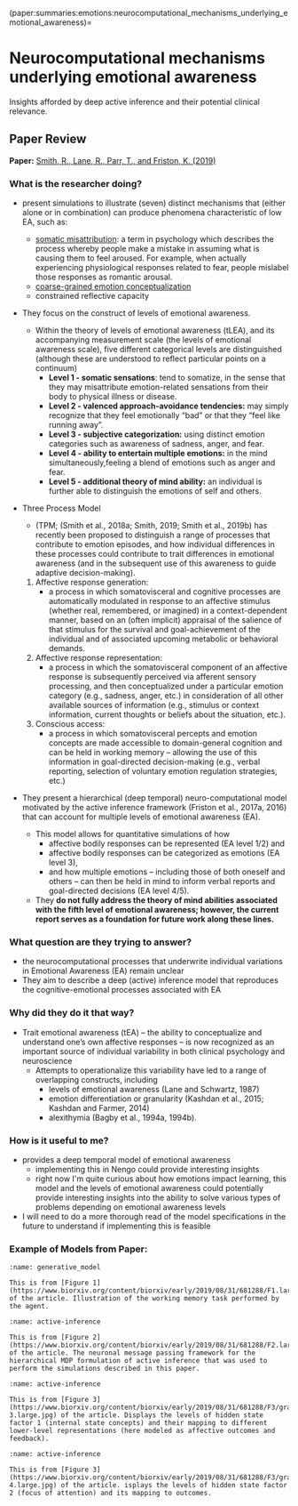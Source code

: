 (paper:summaries:emotions:neurocomputational_mechanisms_underlying_emotional_awareness)=
# Neurocomputational mechanisms underlying emotional awareness
Insights afforded by deep active inference and their potential clinical relevance.

## Paper Review 

**Paper:** [Smith, R., Lane, R., Parr, T., and Friston, K. (2019)](https://doi.org/10.1101/681288)

### What is the researcher doing?
- present simulations to illustrate (seven) distinct mechanisms that (either alone or in combination) can produce phenomena characteristic of low EA, such as: 
  - [somatic misattribution](https://en.wikipedia.org/wiki/Misattribution_of_arousal): a term in psychology which describes the process whereby people make a mistake in assuming what is causing them to feel aroused. For example, when actually experiencing physiological responses related to fear, people mislabel those responses as romantic arousal. 
  - [coarse-grained emotion conceptualization](https://en.wikipedia.org/wiki/Emotion_classification) 
  - constrained reflective capacity 
- They focus on the construct of levels of emotional awareness. 
  - Within the theory of levels of emotional awareness (tLEA), and its accompanying measurement scale (the levels of emotional awareness scale), five different categorical levels are distinguished (although these are understood to reflect particular points on a continuum)
    - **Level 1 - somatic sensations**: tend to somatize, in the sense that they may misattribute emotion-related sensations from their body to physical illness or disease.
    - **Level 2 - valenced approach-avoidance tendencies:** may simply recognize that they feel emotionally “bad” or that they “feel like running away”.
    - **Level 3 - subjective categorization:** using distinct emotion categories such as awareness of sadness, anger, and fear.
    - **Level 4 - ability to entertain multiple emotions:** in the mind simultaneously,feeling a blend of emotions such as anger and fear.
    - **Level 5 - additional theory of mind ability:** an individual is further able to distinguish the emotions of self and others.
- Three Process Model
  - (TPM; (Smith et al., 2018a; Smith, 2019; Smith et al., 2019b) has recently been proposed to distinguish a range of processes that contribute to emotion episodes, and how individual differences in these processes could contribute to trait differences in emotional awareness (and in the subsequent use of this awareness to guide adaptive decision-making). 
  1. Affective response generation: 
     - a process in which somatovisceral and cognitive processes are automatically modulated in response to an affective stimulus (whether real, remembered, or imagined) in a context-dependent manner, based on an (often implicit) appraisal of the salience of that stimulus for the survival and goal-achievement of the individual and of associated upcoming metabolic or behavioral demands.
  2. Affective response representation: 
     - a process in which the somatovisceral component of an affective response is subsequently perceived via afferent sensory processing, and then conceptualized under a particular emotion category (e.g., sadness, anger, etc.) in consideration of all other available sources of information (e.g., stimulus or context information, current thoughts or beliefs about the situation, etc.).
  3. Conscious access: 
     - a process in which somatovisceral percepts and emotion concepts are made accessible to domain-general cognition and can be held in working memory – allowing the use of this information in goal-directed decision-making (e.g., verbal reporting, selection of voluntary emotion regulation strategies, etc.)

- They present a hierarchical (deep temporal) neuro-computational model motivated by the active inference framework (Friston et al., 2017a, 2016) that can account for multiple levels of emotional awareness (EA).
  - This model allows for quantitative simulations of how 
    - affective bodily responses can be represented (EA level 1/2) and 
    - affective bodily responses can be categorized as emotions (EA level 3),
    - and how multiple emotions – including those of both oneself and others – can then be held in mind to inform verbal reports and goal-directed decisions (EA level 4/5). 
  - They **do not fully address the theory of mind abilities associated with the fifth level of emotional awareness; however, the current report serves as a foundation for future work along these lines.**     

### What question are they trying to answer?
- the neurocomputational processes that underwrite individual variations in Emotional Awareness (EA) remain unclear
- They aim to describe a deep (active) inference model that reproduces the cognitive-emotional processes associated with EA

### Why did they do it that way? 
- Trait emotional awareness (tEA) – the ability to conceptualize and understand one’s own affective responses – is now recognized as an important source of individual variability in both clinical psychology and neuroscience
    - Attempts to operationalize this variability have led to a range of overlapping constructs, including 
      - levels of emotional awareness (Lane and Schwartz, 1987)
      - emotion differentiation or granularity (Kashdan et al., 2015; Kashdan and Farmer, 2014)
      - alexithymia (Bagby et al., 1994a, 1994b).

### How is it useful to me?
- provides a deep temporal model of emotional awareness
  - implementing this in Nengo could provide interesting insights
  - right now I'm quite curious about how emotions impact learning, this model and the levels of emotional awareness could potentially provide interesting insights into the ability to solve various types of problems depending on emotional awareness levels
- I will need to do a more thorough read of the model specifications in the future to understand if implementing this is feasible

### Example of Models from Paper:

```{figure} ../active_inference/images/F1_large.jpg
:name: generative_model

This is from [Figure 1](https://www.biorxiv.org/content/biorxiv/early/2019/08/31/681288/F1.large.jpg of the article. Illustration of the working memory task performed by the agent.
```

```{figure} ../active_inference/images/F2_large.jpg
:name: active-inference

This is from [Figure 2](https://www.biorxiv.org/content/biorxiv/early/2019/08/31/681288/F2.large.jpg) of the article. The neuronal message passing framework for the hierarchical MDP formulation of active inference that was used to perform the simulations described in this paper. 
```

```{figure} ../active_inference/images/exampleModel1.jpg
:name: active-inference

This is from [Figure 3](https://www.biorxiv.org/content/biorxiv/early/2019/08/31/681288/F3/graphic-3.large.jpg) of the article. Displays the levels of hidden state factor 1 (internal state concepts) and their mapping to different lower-level representations (here modeled as affective outcomes and feedback).  
```

```{figure} ../active_inference/images/exampleModel2.jpg
:name: active-inference

This is from [Figure 3](https://www.biorxiv.org/content/biorxiv/early/2019/08/31/681288/F3/graphic-4.large.jpg) of the article. isplays the levels of hidden state factor 2 (focus of attention) and its mapping to outcomes.  
```
